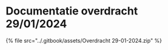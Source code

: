 # Documentatie overdracht 29/01/2024

{% file src="../.gitbook/assets/Overdracht 29-01-2024.zip" %}

